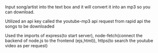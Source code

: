 Input song/artist into the text box and it will convert it into an mp3 so you can download.







Utilized an api key called the youtube-mp3 api request from rapid api the songs to be downloaded

Used the imports of express(to start server), node-fetch(connect the backend of node.js to the frontend (ejs,html)), https(to search the youtube video as per request)


